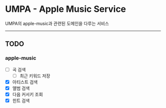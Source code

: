 # UMPA - Apple Music Service

UMPA의 apple-music과 관련된 도메인을 다루는 서비스

***

## TODO

### apple-music
- [ ] 곡 검색
  - [ ] 최근 키워드 저장
- [x] 아티스트 검색
- [x] 앨범 검색
- [x] 다음 커서키 조회
- [x] 힌트 검색
